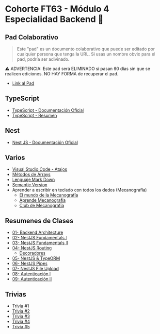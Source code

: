 # Cohorte FT63 - Módulo 4 Especialidad Backend 💾

## Pad Colaborativo

> Este "pad" es un documento colaborativo que puede ser editado por cualquier persona que tenga la URL. Si usas un nombre obvio para el pad, podría ser adivinado.

⚠️ ADVERTENCIA: Este pad será ELIMINADO si pasan 60 días sin que se realicen ediciones. NO HAY FORMA de recuperar el pad.

- [Link al Pad](https://pad.riseup.net/p/ft63-back)

## TypeScript

- [TypeScript - Documentación Oficial](https://www.typescriptlang.org/)
- [TypeScript - Resumen](./readmes/TypeScript.md)

## Nest

- [Nest JS - Documentación Oficial](https://nestjs.com/)

## Varios

- [Visual Studio Code - Atajos](./readmes/vsc-01.md)
- [Métodos de Arrays](./readmes/arrays-metodos.md)
- [Lenguaje Mark Down](./readmes/MarkDown.md)
- [Semantic Version](./readmes/SemanticVersion.md)
- Aprender a escribir en teclado con todos los dedos (Mecanografía)
  - [El mundo de la Mecanografía](https://www.edclub.com/es/library/el-mundo-de-la-mecanograf%C3%ADa)
  - [Aprende Mecanografía](https://www.mecanografia-online.com/)
  - [Club de Mecanografía](https://www-typingclub-com.translate.goog/?_x_tr_sl=en&_x_tr_tl=es&_x_tr_hl=es&_x_tr_pto=tc)

## Resumenes de Clases

- [01- Backend Architecture](./readmes/NestJS-01.md)
- [02- NestJS Fundamentals I](./readmes/NestJS-02.md)
- [03- NestJS Fundamentals II](./readmes/NestJS-03.md)
- [04- NestJS Routing](./readmes/NestJS-04.md)
  - [Decoradores](./readmes/Decoradores.md)
- [05- NestJS & TypeORM](./readmes/NestJS-05.md)
- [06- NestJS Pipes](./readmes/NestJS-06.md)
- [07- NestJS File Upload](./readmes/NestJS-07.md)
- [08- Autenticación I](./readmes/NestJS-08.md)
- [09- Autenticación II](./readmes/NestJS-09.md)

## Trivias

- [Trivia #1](./readmes/trivia-01.md)
- [Trivia #2](./readmes/trivia-02.md)
- [Trivia #3](./readmes/trivia-03.md)
- [Trivia #4](./readmes/trivia-04.md)
- [Trivia #5](./readmes/trivia-05.md)
